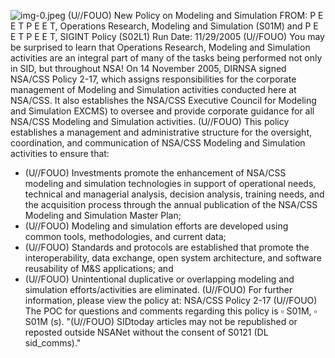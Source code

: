 ![img-0.jpeg](img-0.jpeg)
(U//FOUO) New Policy on Modeling and Simulation
FROM: P E E T P E E T, Operations Research, Modeling and Simulation (S01M) and P E E T P E E T, SIGINT Policy (S02L1)
Run Date: $11 / 29 / 2005$
(U//FOUO) You may be surprised to learn that Operations Research, Modeling and Simulation activities are an integral part of many of the tasks being performed not only in SID, but throughout NSA! On 14 November 2005, DIRNSA signed NSA/CSS Policy 2-17, which assigns responsibilities for the corporate management of Modeling and Simulation activities conducted here at NSA/CSS. It also establishes the NSA/CSS Executive Council for Modeling and Simulation EXCMS) to oversee and provide corporate guidance for all NSA/CSS Modeling and Simulation activities.
(U//FOUO) This policy establishes a management and administrative structure for the oversight, coordination, and communication of NSA/CSS Modeling and Simulation activities to ensure that:

- (U//FOUO) Investments promote the enhancement of NSA/CSS modeling and simulation technologies in support of operational needs, technical and managerial analysis, decision analysis, training needs, and the acquisition process through the annual publication of the NSA/CSS Modeling and Simulation Master Plan;
- (U//FOUO) Modeling and simulation efforts are developed using common tools, methodologies, and current data;
- (U//FOUO) Standards and protocols are established that promote the interoperability, data exchange, open system architecture, and software reusability of M\&S applications; and
- (U//FOUO) Unintentional duplicative or overlapping modeling and simulation efforts/activities are eliminated.
(U//FOUO) For further information, please view the policy at:
NSA/CSS Policy 2-17
(U//FOUO) The POC for questions and comments regarding this policy is $\square$ S01M, $\square$ S01M (s).
"(U//FOUO) SIDtoday articles may not be republished or reposted outside NSANet without the consent of S0121 (DL sid_comms)."
